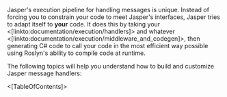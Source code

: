 <!--title:Execution Pipeline-->

Jasper's execution pipeline for handling messages is unique. Instead of forcing you to constrain your code to meet Jasper's 
interfaces, Jasper tries to adapt itself to **your** code. It does this by taking your <[linkto:documentation/execution/handlers]> and 
whatever <[linkto:documentation/execution/middleware_and_codegen]>, then generating C# code to call your code in the most efficient way
possible using Roslyn's ability to compile code at runtime.

The following topics will help you understand how to build and customize Jasper message handlers:

<[TableOfContents]>